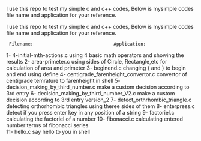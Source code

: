 I use this repo to test my simple c and c++ codes,
Below is mysimple codes file name and application for your reference.


I use this repo to test my simple c and c++ codes,
Below is mysimple codes file name and application for your reference.

     Filename:                              Application:
1-   4-initial-mth-actions.c                using 4 basic math operators and showing the results
2-   area-primeter.c                        using sides of Circle, Rectangle,etc for calculation of area and primeter
3-   beginend.c                             changing { and } to begin and end using define 
4-   centigrade_farenheight_convertor.c     convertor of centigrade temrature to farenheight in shell
5-   decision_making_by_third_number.c      make a custom decision according to 3rd entry 
6-   decision_making_by_third_number_V2.c   make a custom decision according to 3rd entry version_2 
7-   detect_orthrhombic_triangle.c          detecting orthorhombic triangles using theree sides of them
8-   enterpress.c        			    detect if you press enter key in any position of a string
9-   factoriel.c  		          	    calculating the factoriel of a number
10-  fibonacci.c			              calculating entered number terms of fibonacci series\
11-  hello.c	           			    say hello to you in shell
